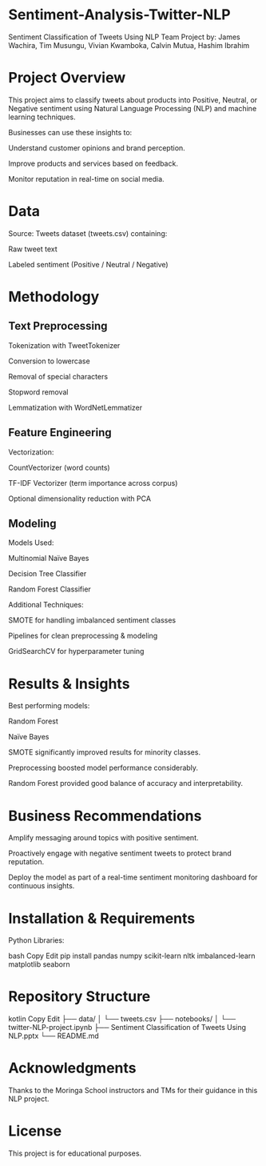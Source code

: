 # Sentiment-Analysis-Twitter-NLP
Sentiment Classification of Tweets Using NLP
Team Project by: James Wachira, Tim Musungu, Vivian Kwamboka, Calvin Mutua, Hashim Ibrahim

# Project Overview

This project aims to classify tweets about products into Positive, Neutral, or Negative sentiment using Natural Language Processing (NLP) and machine learning techniques.

Businesses can use these insights to:

Understand customer opinions and brand perception.

Improve products and services based on feedback.

Monitor reputation in real-time on social media.

# Data

Source: Tweets dataset (tweets.csv) containing:

Raw tweet text

Labeled sentiment (Positive / Neutral / Negative)

# Methodology

## Text Preprocessing
Tokenization with TweetTokenizer

Conversion to lowercase

Removal of special characters

Stopword removal

Lemmatization with WordNetLemmatizer

## Feature Engineering
Vectorization:

CountVectorizer (word counts)

TF-IDF Vectorizer (term importance across corpus)

Optional dimensionality reduction with PCA

## Modeling

Models Used:

Multinomial Naïve Bayes

Decision Tree Classifier

Random Forest Classifier

Additional Techniques:

SMOTE for handling imbalanced sentiment classes

Pipelines for clean preprocessing & modeling

GridSearchCV for hyperparameter tuning

# Results & Insights
 
Best performing models:

Random Forest

Naïve Bayes

SMOTE significantly improved results for minority classes.

Preprocessing boosted model performance considerably.

Random Forest provided good balance of accuracy and interpretability.

# Business Recommendations
Amplify messaging around topics with positive sentiment.

Proactively engage with negative sentiment tweets to protect brand reputation.

Deploy the model as part of a real-time sentiment monitoring dashboard for continuous insights.

# Installation & Requirements
Python Libraries:

bash
Copy
Edit
pip install pandas numpy scikit-learn nltk imbalanced-learn matplotlib seaborn

# Repository Structure
kotlin
Copy
Edit
├── data/
│   └── tweets.csv
├── notebooks/
│   └── twitter-NLP-project.ipynb
├── Sentiment Classification of Tweets Using NLP.pptx
└── README.md

# Acknowledgments
Thanks to the Moringa School instructors and TMs for their guidance in this NLP project.

# License
This project is for educational purposes.

